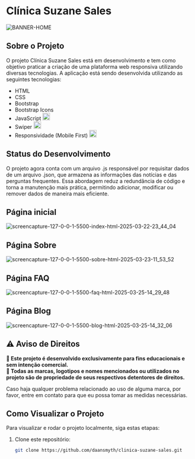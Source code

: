 # Clínica Suzane Sales
![BANNER-HOME](https://github.com/user-attachments/assets/6ad63542-7eed-469a-bebb-598290b92944)


## Sobre o Projeto

O projeto Clínica Suzane Sales está em desenvolvimento e tem como objetivo praticar a criação de uma plataforma web responsiva utilizando diversas tecnologias. A aplicação está sendo desenvolvida utilizando as seguintes tecnologias:

- HTML
- CSS
- Bootstrap
- Bootstrap Icons
- JavaScript <img src="https://img.shields.io/badge/NEW-brightgreen" width="20">
- Swiper <img src="https://img.shields.io/badge/NEW-brightgreen" width="20">
- Responsividade (Mobile First) <img src="https://img.shields.io/badge/NEW-brightgreen" width="20">

## Status do Desenvolvimento

O projeto agora conta com um arquivo .js responsável por requisitar dados de um arquivo .json, que armazena as informações das notícias e das perguntas frequentes. Essa abordagem reduz a redundância de código e torna a manutenção mais prática, permitindo adicionar, modificar ou remover dados de maneira mais eficiente.


## Página inicial
![screencapture-127-0-0-1-5500-index-html-2025-03-22-23_44_04](https://github.com/user-attachments/assets/9e820517-9cd2-4090-9ccd-d8349abe8051)

## Página Sobre
![screencapture-127-0-0-1-5500-sobre-html-2025-03-23-11_53_52](https://github.com/user-attachments/assets/c4356a56-0ba6-4615-ad47-6aa94967caf9)

## Página FAQ
![screencapture-127-0-0-1-5500-faq-html-2025-03-25-14_29_48](https://github.com/user-attachments/assets/223da540-ba69-421d-a731-8cf9394dac9d)


## Página Blog
![screencapture-127-0-0-1-5500-blog-html-2025-03-25-14_32_06](https://github.com/user-attachments/assets/c30f3079-4cde-4834-8eec-dadb4f5241df)

## ⚠️ Aviso de Direitos  

**🚨 Este projeto é desenvolvido exclusivamente para fins educacionais e sem intenção comercial.**  
**📌 Todas as marcas, logotipos e nomes mencionados ou utilizados no projeto são de propriedade de seus respectivos detentores de direitos.**  

Caso haja qualquer problema relacionado ao uso de alguma marca, por favor, entre em contato para que eu possa tomar as medidas necessárias.  



## Como Visualizar o Projeto

Para visualizar e rodar o projeto localmente, siga estas etapas:

1. Clone este repositório:
   ```bash
   git clone https://github.com/daansmyth/clinica-suzane-sales.git
